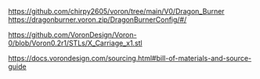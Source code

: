 https://github.com/chirpy2605/voron/tree/main/V0/Dragon_Burner
https://dragonburner.voron.zip/DragonBurnerConfig/#/

https://github.com/VoronDesign/Voron-0/blob/Voron0.2r1/STLs/X_Carriage_x1.stl

https://docs.vorondesign.com/sourcing.html#bill-of-materials-and-source-guide
